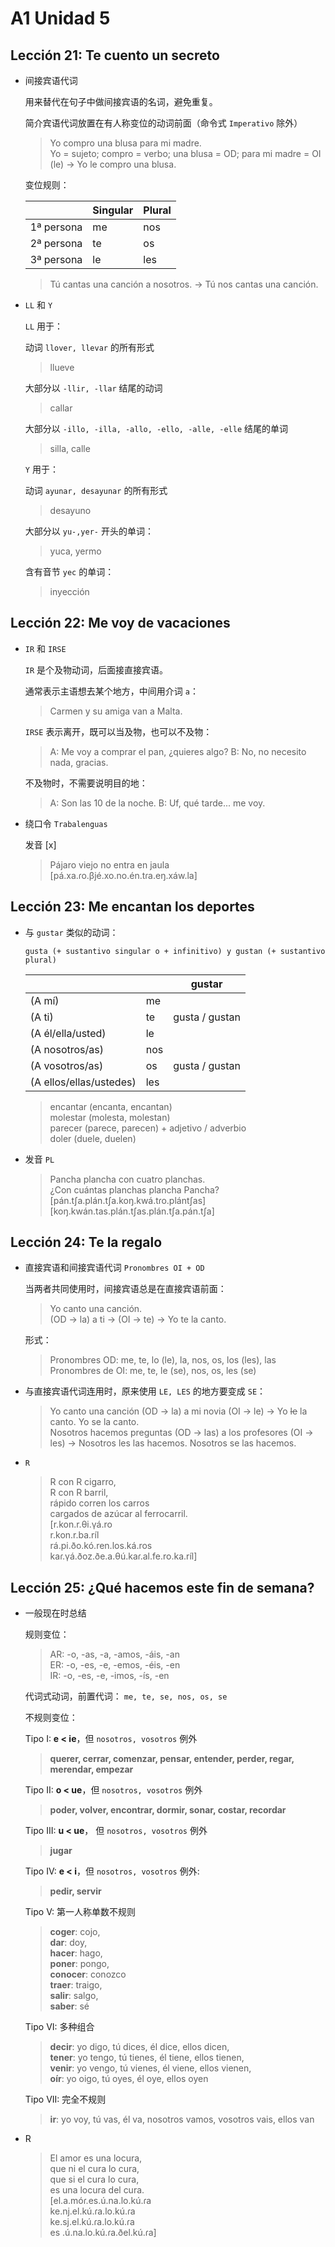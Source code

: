 # A1 Unidad 5

## Lección 21: Te cuento un secreto

- 间接宾语代词

  用来替代在句子中做间接宾语的名词，避免重复。

  简介宾语代词放置在有人称变位的动词前面（命令式 `Imperativo` 除外）

  > Yo compro una blusa para mi madre. <br>
  > Yo = sujeto; compro = verbo; una blusa = OD; para mi madre = OI (le) -> Yo le compro una blusa.

  变位规则：

  | | Singular | Plural |
  | --- | --- | --- |
  | 1ª persona | me | nos |
  | 2ª persona | te | os |
  | 3ª persona | le | les |

  > Tú cantas una canción a nosotros. -> Tú nos cantas una canción.

- `LL` 和 `Y`

  `LL` 用于：

  动词 `llover, llevar` 的所有形式
  > llueve

  大部分以 `-llir, -llar` 结尾的动词
  > callar

  大部分以 `-illo, -illa, -allo, -ello, -alle, -elle` 结尾的单词
  > silla, calle

  `Y` 用于：

  动词 `ayunar, desayunar` 的所有形式
  > desayuno

  大部分以 `yu-,yer-` 开头的单词：
  > yuca, yermo

  含有音节 `yec` 的单词：
  > inyección

## Lección 22: Me voy de vacaciones

- `IR` 和 `IRSE`

  `IR` 是个及物动词，后面接直接宾语。

  通常表示主语想去某个地方，中间用介词 `a`：
  > Carmen y su amiga van a Malta.

  `IRSE` 表示离开，既可以当及物，也可以不及物：

  > A: Me voy a comprar el pan, ¿quieres algo? B: No, no necesito nada, gracias.

  不及物时，不需要说明目的地：
  > A: Son las 10 de la noche. B: Uf, qué tarde... me voy.

- 绕口令 `Trabalenguas`

  发音 [x]

  > Pájaro viejo no entra en jaula <br> [pá.xa.ɾo.βjé.xo.no.én.tɾa.eŋ.xáw.la]

## Lección 23: Me encantan los deportes

- 与 `gustar` 类似的动词：

  `gusta (+ sustantivo singular o + infinitivo) y gustan (+ sustantivo plural)`

  | | | gustar |
  | --- | --- | --- |
  | (A mí) | me | |
  | (A ti) | te | gusta / gustan |
  | (A él/ella/usted) | le | |
  | (A nosotros/as) | nos | |
  | (A vosotros/as) | os | gusta / gustan |
  | (A ellos/ellas/ustedes) | les | |

  > encantar (encanta, encantan) <br>
  > molestar (molesta, molestan) <br>
  > parecer (parece, parecen) + adjetivo / adverbio <br>
  > doler (duele, duelen)

- 发音 `PL`
  > Pancha plancha con cuatro planchas. <br>
  > ¿Con cuántas planchas plancha Pancha? <br>
  > [pán.t∫a.plán.t∫a.koŋ.kwá.tɾo.plánt∫as] <br>
  > [koŋ.kwán.tas.plán.t∫as.plán.t∫a.pán.t∫a]

## Lección 24: Te la regalo

- 直接宾语和间接宾语代词 `Pronombres OI + OD`

  当两者共同使用时，间接宾语总是在直接宾语前面：
  > Yo canto una canción. <br> (OD -> la) a ti -> (OI -> te) -> Yo te la canto.

  形式：

  > Pronombres OD: me, te, lo (le), la, nos, os, los (les), las <br>
  > Pronombres de OI: me, te, le (se), nos, os, les (se)

- 与直接宾语代词连用时，原来使用 `LE, LES` 的地方要变成 `SE`：

  > Yo canto una canción (OD -> la) a mi novia (OI -> le) -> Yo <del>le</del> la canto. Yo se la canto.
  > <br>
  > Nosotros hacemos preguntas (OD -> las) a los profesores (OI -> les) -> Nosotros les las hacemos. Nosotros se las hacemos.

- `R`

  > R con R cigarro, <br>
  R con R barril, <br>
  rápido corren los carros <br>
  cargados de azúcar al ferrocarril. <br>
  [r.kon.r.θi.γá.ro <br>
  r.kon.r.ba.ríl <br>
  rá.pi.ðo.kó.ren.los.ká.ros <br>
  kaɾ.γá.ðoz.ðe.a.θú.kaɾ.al.fe.ro.ka.ríl]

## Lección 25: ¿Qué hacemos este fin de semana?

- 一般现在时总结

  规则变位：

  > AR: -o, -as, -a, -amos, -áis, -an <br>
  > ER: -o, -es, -e, -emos, -éis, -en <br>
  > IR: -o, -es, -e, -imos, -ís, -en <br>

  代词式动词，前置代词：
  `me, te, se, nos, os, se`

  不规则变位：

  Tipo I: **e < ie**，但 `nosotros, vosotros` 例外

  > **querer, cerrar, comenzar, pensar, entender, perder, regar, merendar, empezar** <br>

  Tipo II: **o < ue**，但 `nosotros, vosotros` 例外

  > **poder, volver, encontrar, dormir, sonar, costar, recordar** <br>

  Tipo III: **u < ue**， 但 `nosotros, vosotros` 例外

  > **jugar** <br>

  Tipo IV: **e < i**，但 `nosotros, vosotros` 例外:

  > **pedir, servir** <br>

  Tipo V: 第一人称单数不规则

  > **coger**: cojo, <br> **dar**: doy, <br> **hacer**: hago, <br> **poner**: pongo, <br> **conocer**: conozco <br> **traer**: traigo, <br> **salir**: salgo, <br> **saber**: sé <br>

  Tipo VI: 多种组合

  > **decir**: yo digo, tú dices, él dice, ellos dicen, <br> **tener**: yo tengo, tú tienes, él tiene, ellos tienen, <br> **venir**: yo vengo, tú vienes, él viene, ellos vienen, <br> **oír**: yo oigo, tú oyes, él oye, ellos oyen

  Tipo VII: 完全不规则

  > **ir**: yo voy, tú vas, él va, nosotros vamos, vosotros vais, ellos van

- R

  > El amor es una locura,  <br>
  que ni el cura lo cura, <br>
  que si el cura lo cura, <br>
  es una locura del cura. <br>
  [el.a.móɾ.es.ú.na.lo.kú.ɾa <br>
  ke.nj.el.kú.ɾa.lo.kú.ɾa <br>
  ke.sj.el.kú.ɾa.lo.kú.ɾa <br>
  es .ú.na.lo.kú.ɾa.ðel.kú.ɾa]

